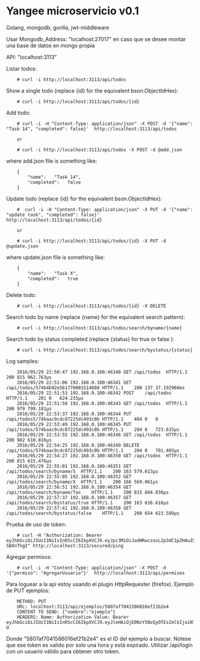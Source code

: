 Yangee microservicio v0.1
=========================

Golang, mongodb, gorilla, jwt-middleware

Usar Mongodb_Address: "localhost:27017" en caso que se desee montar una base de datos en mongo propia

API: "localhost:3113"

Listar todos:

		# curl -i http://localhost:3113/api/todos

Show a single todo (replace {id} for the equivalent bson.ObjectIdHex):

		# curl -i http://localhost:3113/api/todos/{id}

Add todo:

		# curl -i -H "Content-Type: application/json" -X POST -d '{"name": "Task 14", "completed": false}'  http://localhost:3113/api/todos

		or

		# curl -i http://localhost:3113/api/todos -X POST -d @add.json

where add.json file is something like:

		{
			"name":   "Task 14",
			"completed":   false
		}

Update todo (replace {id} for the equivalent bson.ObjectIdHex):

		#  curl -i -H "Content-Type: application/json" -X PUT -d '{"name": "update task", "completed": false}'  http://localhost:3113/api/todos/{id}

		or

		# curl -i http://localhost:3113/api/todos/{id} -X PUT -d @update.json

where update.json file is something like:

		{
			"name":   "Task X",
			"completed":   true
		}

Delete todo:

		# curl -i http://localhost:3113/api/todos/{id} -X DELETE

Search todo by name (replace {name} for the equivalent search pattern):

		# curl -i http://localhost:3113/api/todos/search/byname/{name}

Search todo by status completed (replace {status} for true or false ):

		# curl -i http://localhost:3113/api/todos/search/bystatus/{status}

Log samples:

		2016/05/29 22:50:47 192.168.0.100:46340	GET	/api/todos	HTTP/1.1	200	815	962.763µs
		2016/05/29 22:51:06 192.168.0.100:46341	GET	/api/todos/574b4b92e561770001514888	HTTP/1.1	200	137	37.192966ms
		2016/05/29 22:51:53 192.168.0.100:46342	POST	/api/todos	HTTP/1.1	201	0	624.235µs
		2016/05/29 22:51:58 192.168.0.100:46343	GET	/api/todos	HTTP/1.1	200	979	799.181µs
		2016/05/29 22:53:37 192.168.0.100:46344	PUT	/api/todos5/74baac9cdc87225dc493c0b	HTTP/1.1	404	0	0
		2016/05/29 22:53:49 192.168.0.100:46345	PUT	/api/todos/574baac9cdc87225dc493c0b	HTTP/1.1	204	0	723.633µs
		2016/05/29 22:53:55 192.168.0.100:46346	GET	/api/todos	HTTP/1.1	200	982	610.816µs
		2016/05/29 22:54:25 192.168.0.100:46349	DELETE	/api/todos/574baac9cdc87225dc493c0b	HTTP/1.1	204	0	701.403µs
		2016/05/29 22:54:27 192.168.0.100:46350	GET	/api/todos	HTTP/1.1	200	815	615.476µs
		2016/05/29 22:55:01 192.168.0.100:46351	GET	/api/todos/search/byname/5	HTTP/1.1	200	163	579.613µs
		2016/05/29 22:55:05 192.168.0.100:46352	GET	/api/todos/search/byname/X	HTTP/1.1	200	166	569.061µs
		2016/05/29 22:56:51 192.168.0.100:46354	GET	/api/todos/search/byname/Tas	HTTP/1.1	200	815	684.036µs
		2016/05/29 22:57:37 192.168.0.100:46357	GET	/api/todos/search/bystatus/true	HTTP/1.1	200	163	616.616µs
		2016/05/29 22:57:41 192.168.0.100:46358	GET	/api/todos/search/bystatus/false	HTTP/1.1	200	654	623.589µs

Prueba de uso de token:

		# curl -H "Authorization: Bearer eyJhbGciOiJIUzI1NiIsInR5cCI6IkpXVCJ9.eyJpc3MiOiJodHRwczovL2p3dC1pZHAuZXhhbXBsZS5jb20iLCJzdWIiOiJhZHJpYW4uZGlhc2RhY29zdGFsaW1hQGdtYWlsLmNvbSIsIm5iZiI6MTQ3NTY3MDc2OSwiZXhwIjoxNDc1Njc0MzY5LCJpYXQiOjE0NzU2NzA3NjksImp0aSI6ImlkMTIzNDU2IiwidHlwIjoiaHR0cHM6Ly9leGFtcGxlLmNvbS9yZWdpc3RlciJ9.0p0BA2YzbpP1VxpckDUdLE4v86eir92ETH-SB4nThgI" http://localhost:3113/secured/ping

Agregar permisos:

		# curl -i -H "Content-Type: application/json" -X POST -d '{"permiso": "AgregarUsuario"}'  http://localhost:3113/api/permisos

Para loguear a la api estoy usando el plugin HttpRequester (firefox). Ejemplo de PUT ejemplos:

		METHOD: PUT
		URL: localhost:3113/api/ejemplos/5807af7041586016ef21b2e4
		CONTENT TO SEND: {"nombre":"ejemplo"}
		HEADERS: Name: Authorization Value: Bearer eyJhbGciOiJIUzI1NiIsInR5cCI6IkpXVCJ9.eyJleHAiOjE0NzY5NzQyOTEsImlkIjoiNTgwMTNlYzE0MTU4NjAxNWI3MDI4OTViIiwiaXNzIjoieWFuZ2VlYXBwQGdtYWlsLmNvbSJ9.b2rfvTOjKW2PwqXzTnW48XLEXZm6YXJGcdoZRtLB7-U

Donde "5807af7041586016ef21b2e4" es el ID del ejemplo a buscar. Notese que ese token es valido por solo una hora y está expirado. Utilizar /api/login con un usuario válido para obtener otro token.
